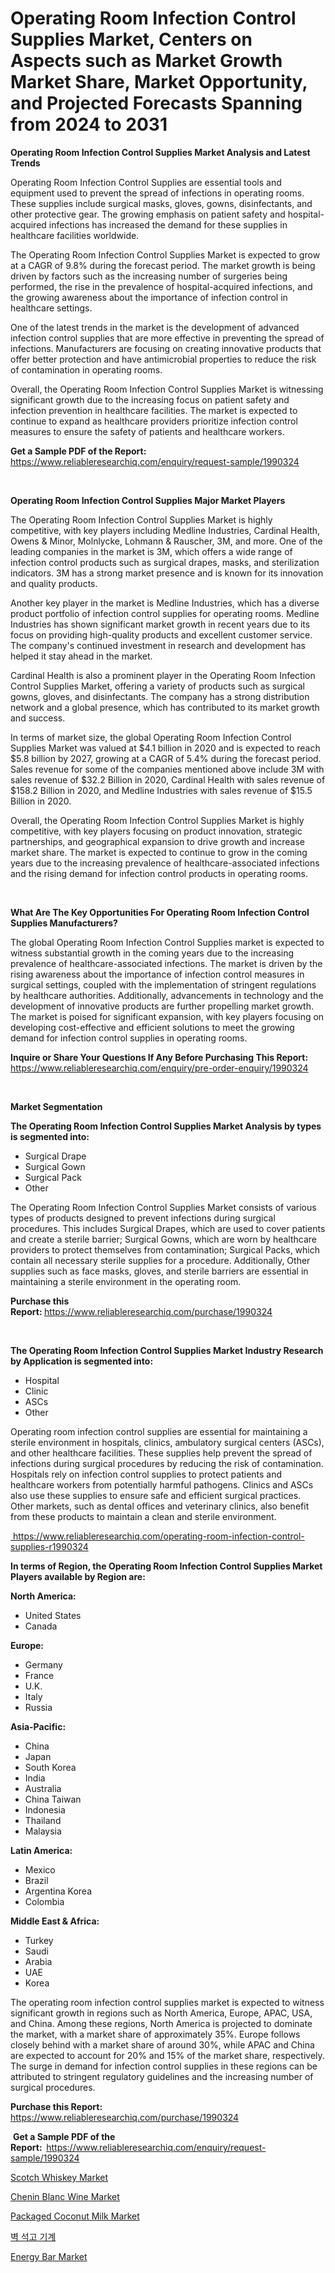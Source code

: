 <p><h1>Operating Room Infection Control Supplies Market, Centers on Aspects such as Market Growth Market Share, Market Opportunity, and Projected Forecasts Spanning from 2024 to 2031</h1></p><p><strong>Operating Room Infection Control Supplies Market Analysis and Latest Trends</strong></p>
<p><p>Operating Room Infection Control Supplies are essential tools and equipment used to prevent the spread of infections in operating rooms. These supplies include surgical masks, gloves, gowns, disinfectants, and other protective gear. The growing emphasis on patient safety and hospital-acquired infections has increased the demand for these supplies in healthcare facilities worldwide.</p><p>The Operating Room Infection Control Supplies Market is expected to grow at a CAGR of 9.8% during the forecast period. The market growth is being driven by factors such as the increasing number of surgeries being performed, the rise in the prevalence of hospital-acquired infections, and the growing awareness about the importance of infection control in healthcare settings.</p><p>One of the latest trends in the market is the development of advanced infection control supplies that are more effective in preventing the spread of infections. Manufacturers are focusing on creating innovative products that offer better protection and have antimicrobial properties to reduce the risk of contamination in operating rooms.</p><p>Overall, the Operating Room Infection Control Supplies Market is witnessing significant growth due to the increasing focus on patient safety and infection prevention in healthcare facilities. The market is expected to continue to expand as healthcare providers prioritize infection control measures to ensure the safety of patients and healthcare workers.</p></p>
<p><strong>Get a Sample PDF of the Report:&nbsp;</strong> <a href="https://www.reliableresearchiq.com/enquiry/request-sample/1990324">https://www.reliableresearchiq.com/enquiry/request-sample/1990324</a></p>
<p>&nbsp;</p>
<p><strong>Operating Room Infection Control Supplies Major Market Players</strong></p>
<p><p>The Operating Room Infection Control Supplies Market is highly competitive, with key players including Medline Industries, Cardinal Health, Owens & Minor, Molnlycke, Lohmann & Rauscher, 3M, and more. One of the leading companies in the market is 3M, which offers a wide range of infection control products such as surgical drapes, masks, and sterilization indicators. 3M has a strong market presence and is known for its innovation and quality products.</p><p>Another key player in the market is Medline Industries, which has a diverse product portfolio of infection control supplies for operating rooms. Medline Industries has shown significant market growth in recent years due to its focus on providing high-quality products and excellent customer service. The company's continued investment in research and development has helped it stay ahead in the market.</p><p>Cardinal Health is also a prominent player in the Operating Room Infection Control Supplies Market, offering a variety of products such as surgical gowns, gloves, and disinfectants. The company has a strong distribution network and a global presence, which has contributed to its market growth and success.</p><p>In terms of market size, the global Operating Room Infection Control Supplies Market was valued at $4.1 billion in 2020 and is expected to reach $5.8 billion by 2027, growing at a CAGR of 5.4% during the forecast period. Sales revenue for some of the companies mentioned above include 3M with sales revenue of $32.2 Billion in 2020, Cardinal Health with sales revenue of $158.2 Billion in 2020, and Medline Industries with sales revenue of $15.5 Billion in 2020.</p><p>Overall, the Operating Room Infection Control Supplies Market is highly competitive, with key players focusing on product innovation, strategic partnerships, and geographical expansion to drive growth and increase market share. The market is expected to continue to grow in the coming years due to the increasing prevalence of healthcare-associated infections and the rising demand for infection control products in operating rooms.</p></p>
<p>&nbsp;</p>
<p><strong>What Are The Key Opportunities For Operating Room Infection Control Supplies Manufacturers?</strong></p>
<p><p>The global Operating Room Infection Control Supplies market is expected to witness substantial growth in the coming years due to the increasing prevalence of healthcare-associated infections. The market is driven by the rising awareness about the importance of infection control measures in surgical settings, coupled with the implementation of stringent regulations by healthcare authorities. Additionally, advancements in technology and the development of innovative products are further propelling market growth. The market is poised for significant expansion, with key players focusing on developing cost-effective and efficient solutions to meet the growing demand for infection control supplies in operating rooms.</p></p>
<p><strong>Inquire or Share Your Questions If Any Before Purchasing This Report:</strong> <a href="https://www.reliableresearchiq.com/enquiry/pre-order-enquiry/1990324">https://www.reliableresearchiq.com/enquiry/pre-order-enquiry/1990324</a></p>
<p>&nbsp;</p>
<p><strong>Market Segmentation</strong></p>
<p><strong>The Operating Room Infection Control Supplies Market Analysis by types is segmented into:</strong></p>
<p><ul><li>Surgical Drape</li><li>Surgical Gown</li><li>Surgical Pack</li><li>Other</li></ul></p>
<p><p>The Operating Room Infection Control Supplies Market consists of various types of products designed to prevent infections during surgical procedures. This includes Surgical Drapes, which are used to cover patients and create a sterile barrier; Surgical Gowns, which are worn by healthcare providers to protect themselves from contamination; Surgical Packs, which contain all necessary sterile supplies for a procedure. Additionally, Other supplies such as face masks, gloves, and sterile barriers are essential in maintaining a sterile environment in the operating room.</p></p>
<p><strong>Purchase this Report:&nbsp;</strong><a href="https://www.reliableresearchiq.com/purchase/1990324">https://www.reliableresearchiq.com/purchase/1990324</a></p>
<p>&nbsp;</p>
<p><strong>The Operating Room Infection Control Supplies Market Industry Research by Application is segmented into:</strong></p>
<p><ul><li>Hospital</li><li>Clinic</li><li>ASCs</li><li>Other</li></ul></p>
<p><p>Operating room infection control supplies are essential for maintaining a sterile environment in hospitals, clinics, ambulatory surgical centers (ASCs), and other healthcare facilities. These supplies help prevent the spread of infections during surgical procedures by reducing the risk of contamination. Hospitals rely on infection control supplies to protect patients and healthcare workers from potentially harmful pathogens. Clinics and ASCs also use these supplies to ensure safe and efficient surgical practices. Other markets, such as dental offices and veterinary clinics, also benefit from these products to maintain a clean and sterile environment.</p></p>
<p><a href="https://www.reliableresearchiq.com/operating-room-infection-control-supplies-r1990324">&nbsp;https://www.reliableresearchiq.com/operating-room-infection-control-supplies-r1990324</a></p>
<p><strong>In terms of Region, the Operating Room Infection Control Supplies Market Players available by Region are:</strong></p>
<p>
    <p> <strong> North America: </strong>
        <ul>
            <li>United States</li>
            <li>Canada</li>
        </ul>
        </p> 
    <p> <strong> Europe: </strong>
        <ul>
            <li>Germany</li>
            <li>France</li>
            <li>U.K.</li>
            <li>Italy</li>
            <li>Russia</li>
        </ul>
        </p> 
    <p> <strong> Asia-Pacific: </strong>
        <ul>
            <li>China</li>
            <li>Japan</li>
            <li>South Korea</li>
            <li>India</li>
            <li>Australia</li>
            <li>China Taiwan</li>
            <li>Indonesia</li>
            <li>Thailand</li>
            <li>Malaysia</li>
        </ul>
        </p> 
    <p> <strong> Latin America: </strong>
        <ul>
            <li>Mexico</li>
            <li>Brazil</li>
            <li>Argentina Korea</li>
            <li>Colombia</li>
        </ul>
        </p> 
    <p> <strong> Middle East & Africa: </strong>
        <ul>
            <li>Turkey</li>
            <li>Saudi</li>
            <li>Arabia</li>
            <li>UAE</li>
            <li>Korea</li>
        </ul>
    </p>
    </p>
<p><p>The operating room infection control supplies market is expected to witness significant growth in regions such as North America, Europe, APAC, USA, and China. Among these regions, North America is projected to dominate the market, with a market share of approximately 35%. Europe follows closely behind with a market share of around 30%, while APAC and China are expected to account for 20% and 15% of the market share, respectively. The surge in demand for infection control supplies in these regions can be attributed to stringent regulatory guidelines and the increasing number of surgical procedures.</p></p>
<p><strong>Purchase this Report: </strong><a href="https://www.reliableresearchiq.com/purchase/1990324">https://www.reliableresearchiq.com/purchase/1990324</a></p>
<p>&nbsp;<strong>Get a Sample PDF of the Report:&nbsp;&nbsp;</strong><a href="https://www.reliableresearchiq.com/enquiry/request-sample/1990324">https://www.reliableresearchiq.com/enquiry/request-sample/1990324</a></p>
<p><strong></strong></p>
<p><p><a href="https://medium.com/@samirmayert67/scotch-whiskey-market-trends-focusing-on-scotch-whiskey-market-insight-and-forecast-analysis-2024-9823767c9054">Scotch Whiskey Market</a></p><p><a href="https://medium.com/@pelloscooterist_44143/insights-into-the-chenin-blanc-wine-market-size-which-is-expanding-with-a-11-7-e993a507f250">Chenin Blanc Wine Market</a></p><p><a href="https://medium.com/@broderickleannon/packaged-coconut-milk-market-trends-focusing-on-packaged-coconut-milk-market-insight-and-forecast-27ed99760f2b">Packaged Coconut Milk Market</a></p><p><a href="https://github.com/hxzi07639916/Market-Research-Report-List-3/blob/main/139811777602.md">벽 석고 기계</a></p><p><a href="https://medium.com/@ashlyglover/energy-bar-market-a-global-and-regional-analysis-focus-on-region-country-level-analysis-and-ddc08a41355a">Energy Bar Market</a></p></p>